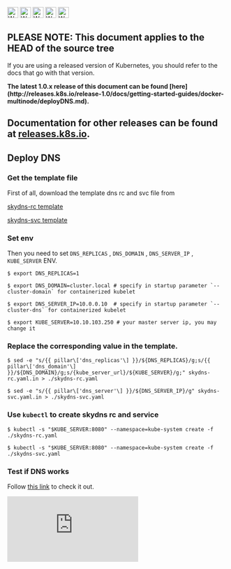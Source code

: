 <!-- BEGIN MUNGE: UNVERSIONED_WARNING -->

<!-- BEGIN STRIP_FOR_RELEASE -->

<img src="http://kubernetes.io/img/warning.png" alt="WARNING"
     width="25" height="25">
<img src="http://kubernetes.io/img/warning.png" alt="WARNING"
     width="25" height="25">
<img src="http://kubernetes.io/img/warning.png" alt="WARNING"
     width="25" height="25">
<img src="http://kubernetes.io/img/warning.png" alt="WARNING"
     width="25" height="25">
<img src="http://kubernetes.io/img/warning.png" alt="WARNING"
     width="25" height="25">

<h2>PLEASE NOTE: This document applies to the HEAD of the source tree</h2>

If you are using a released version of Kubernetes, you should
refer to the docs that go with that version.

<strong>
The latest 1.0.x release of this document can be found
[here](http://releases.k8s.io/release-1.0/docs/getting-started-guides/docker-multinode/deployDNS.md).

Documentation for other releases can be found at
[releases.k8s.io](http://releases.k8s.io).
</strong>
--

<!-- END STRIP_FOR_RELEASE -->

<!-- END MUNGE: UNVERSIONED_WARNING -->

## Deploy DNS

### Get the template file

First of all, download the template dns rc and svc file from

[skydns-rc template](skydns-rc.yaml.in)

[skydns-svc template](skydns-svc.yaml.in)

### Set env

Then you need to set `DNS_REPLICAS` , `DNS_DOMAIN` , `DNS_SERVER_IP` , `KUBE_SERVER` ENV.

```
$ export DNS_REPLICAS=1

$ export DNS_DOMAIN=cluster.local # specify in startup parameter `--cluster-domain` for containerized kubelet 

$ export DNS_SERVER_IP=10.0.0.10  # specify in startup parameter `--cluster-dns` for containerized kubelet 

$ export KUBE_SERVER=10.10.103.250 # your master server ip, you may change it
```

### Replace the corresponding value in the template.

```
$ sed -e "s/{{ pillar\['dns_replicas'\] }}/${DNS_REPLICAS}/g;s/{{ pillar\['dns_domain'\] }}/${DNS_DOMAIN}/g;s/{kube_server_url}/${KUBE_SERVER}/g;" skydns-rc.yaml.in > ./skydns-rc.yaml

$ sed -e "s/{{ pillar\['dns_server'\] }}/${DNS_SERVER_IP}/g" skydns-svc.yaml.in > ./skydns-svc.yaml
```

### Use `kubectl` to create skydns rc and service


```
$ kubectl -s "$KUBE_SERVER:8080" --namespace=kube-system create -f ./skydns-rc.yaml

$ kubectl -s "$KUBE_SERVER:8080" --namespace=kube-system create -f ./skydns-svc.yaml
```

### Test if DNS works

Follow [this link](../../../cluster/addons/dns/#how-do-i-test-if-it-is-working) to check it out.





<!-- BEGIN MUNGE: GENERATED_ANALYTICS -->
[![Analytics](https://kubernetes-site.appspot.com/UA-36037335-10/GitHub/docs/getting-started-guides/docker-multinode/deployDNS.md?pixel)]()
<!-- END MUNGE: GENERATED_ANALYTICS -->
